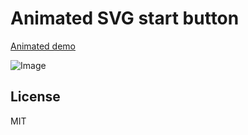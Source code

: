 # Animated SVG start button
[Animated demo](https://arkotik.com.ua/svg-start-button/)

![Image](https://arkotik.com.ua/svg-start-button/butt.svg)
## License
MIT